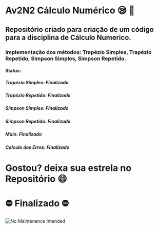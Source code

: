 # Av2N2 Cálculo Numérico :sleepy: :call_me_hand:
## Repositório criado para criação de um código para a disciplina de Cálculo Numerico.

### Implementação dos métodos: Trapézio Simples, Trapézio Repetido, Simpson Simples, Simpson Repetido.

#### Status: 
##### Trapézio Simples: Finalizado
##### Trapézio Repetido: Finalizado
##### Simpson Simples: Finalizado
##### Simpson Repetido: Finalizado
##### Main: Finalizado
##### Calculo dos Erros: Finalizado

# Gostou? deixa sua estrela no Repositório :smile: 

# :no_entry: Finalizado :no_entry:
![No Maintenance Intended](http://unmaintained.tech/badge.svg)


